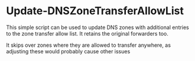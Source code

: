 # Update-DNSZoneTransferAllowList

This simple script can be used to update DNS zones with additional entries to the zone transfer allow list. It retains the original forwarders too. 

It skips over zones where they are allowed to transfer anywhere, as adjusting these would probably cause other issues
